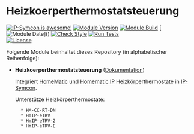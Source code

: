 # Heizkoerperthermostatsteuerung  

[![IP-Symcon is awesome!](https://img.shields.io/badge/IP--Symcon-6.1-blue.svg)](https://www.symcon.de)
[![Module Version](https://img.shields.io/badge/Module_Version-7.0-blue.svg)]()
[![Module Build](https://img.shields.io/badge/Module_Build-1-blue.svg)]()
[![Module Date](https://img.shields.io/badge/Module_Date-20221024_(24.10.2022)-blue.svg)]()  
[![Check Style](https://github.com/ubittner/Heizkoerperthermostatsteuerung/workflows/Check%20Style/badge.svg)](https://github.com/ubittner/Heizkoerperthermostatsteuerung/actions)
[![Run Tests](https://github.com/ubittner/Heizkoerperthermostatsteuerung/workflows/Run%20Tests/badge.svg)](https://github.com/ubittner/Heizkoerperthermostatsteuerung/actions)  
[![License](https://img.shields.io/badge/License-CC%20BY--NC--SA%204.0-green.svg)](https://creativecommons.org/licenses/by-nc-sa/4.0/)

Folgende Module beinhaltet dieses Repository (in alphabetischer Reihenfolge):

- __Heizkoerperthermostatsteuerung__ ([Dokumentation](Heizkoerperthermostatsteuerung))  

    Integriert [HomeMatic](https://www.eq-3.de/start.html) und [Homematic IP](https://www.eq-3.de/start.html) Heizkörperthermostate in [IP-Symcon](https://www.symcon.de).  

    Unterstütze Heizkörperthermostate:  
        
        * HM-CC-RT-DN
        * HmIP-eTRV
        * HmIP-eTRV-2
        * HmIP-eTRV-E